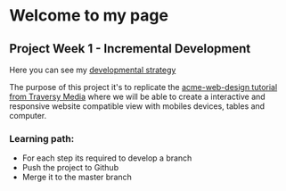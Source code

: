 # Welcome to my page 

## Project Week 1 - Incremental Development
 
Here you can see my [developmental strategy](development-strategy.md)

The purpose of this project it's to replicate the [acme-web-design tutorial from Traversy Media](https://www.youtube.com/watch?v=Wm6CUkswsNw) where we will be able to create a interactive and responsive website compatible view with mobiles devices, tables and computer.

### Learning path: 
 * For each step its required to develop a branch 
 * Push the project to Github
 * Merge it to the master branch 